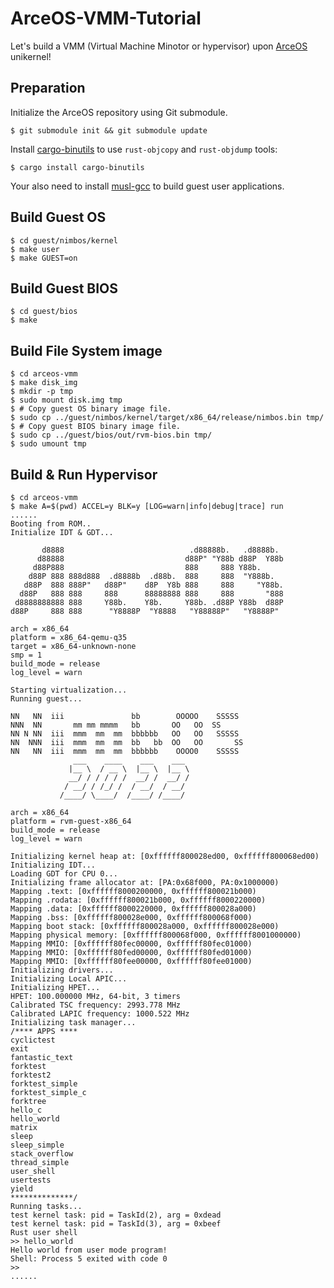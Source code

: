 # ArceOS-VMM-Tutorial

Let's build a VMM (Virtual Machine Minotor or hypervisor) upon [ArceOS](https://github.com/arceos-org/arceos) unikernel!

## Preparation

Initialize the ArceOS repository using Git submodule.

```console
$ git submodule init && git submodule update
```

Install [cargo-binutils](https://github.com/rust-embedded/cargo-binutils) to use `rust-objcopy` and `rust-objdump` tools:

```console
$ cargo install cargo-binutils
```

Your also need to install [musl-gcc](http://musl.cc/x86_64-linux-musl-cross.tgz) to build guest user applications.

## Build Guest OS

```console
$ cd guest/nimbos/kernel
$ make user
$ make GUEST=on
```

## Build Guest BIOS

```console
$ cd guest/bios
$ make
```

## Build File System image

```console
$ cd arceos-vmm
$ make disk_img
$ mkdir -p tmp
$ sudo mount disk.img tmp
$ # Copy guest OS binary image file.
$ sudo cp ../guest/nimbos/kernel/target/x86_64/release/nimbos.bin tmp/
$ # Copy guest BIOS binary image file.
$ sudo cp ../guest/bios/out/rvm-bios.bin tmp/
$ sudo umount tmp
```

## Build & Run Hypervisor

```console
$ cd arceos-vmm
$ make A=$(pwd) ACCEL=y BLK=y [LOG=warn|info|debug|trace] run
......
Booting from ROM..
Initialize IDT & GDT...

       d8888                            .d88888b.   .d8888b.
      d88888                           d88P" "Y88b d88P  Y88b
     d88P888                           888     888 Y88b.
    d88P 888 888d888  .d8888b  .d88b.  888     888  "Y888b.
   d88P  888 888P"   d88P"    d8P  Y8b 888     888     "Y88b.
  d88P   888 888     888      88888888 888     888       "888
 d8888888888 888     Y88b.    Y8b.     Y88b. .d88P Y88b  d88P
d88P     888 888      "Y8888P  "Y8888   "Y88888P"   "Y8888P"

arch = x86_64
platform = x86_64-qemu-q35
target = x86_64-unknown-none
smp = 1
build_mode = release
log_level = warn

Starting virtualization...
Running guest...

NN   NN  iii               bb        OOOOO    SSSSS
NNN  NN       mm mm mmmm   bb       OO   OO  SS
NN N NN  iii  mmm  mm  mm  bbbbbb   OO   OO   SSSSS
NN  NNN  iii  mmm  mm  mm  bb   bb  OO   OO       SS
NN   NN  iii  mmm  mm  mm  bbbbbb    OOOO0    SSSSS
              ___    ____    ___    ___
             |__ \  / __ \  |__ \  |__ \
             __/ / / / / /  __/ /  __/ /
            / __/ / /_/ /  / __/  / __/
           /____/ \____/  /____/ /____/

arch = x86_64
platform = rvm-guest-x86_64
build_mode = release
log_level = warn

Initializing kernel heap at: [0xffffff800028ed00, 0xffffff800068ed00)
Initializing IDT...
Loading GDT for CPU 0...
Initializing frame allocator at: [PA:0x68f000, PA:0x1000000)
Mapping .text: [0xffffff8000200000, 0xffffff800021b000)
Mapping .rodata: [0xffffff800021b000, 0xffffff8000220000)
Mapping .data: [0xffffff8000220000, 0xffffff800028a000)
Mapping .bss: [0xffffff800028e000, 0xffffff800068f000)
Mapping boot stack: [0xffffff800028a000, 0xffffff800028e000)
Mapping physical memory: [0xffffff800068f000, 0xffffff8001000000)
Mapping MMIO: [0xffffff80fec00000, 0xffffff80fec01000)
Mapping MMIO: [0xffffff80fed00000, 0xffffff80fed01000)
Mapping MMIO: [0xffffff80fee00000, 0xffffff80fee01000)
Initializing drivers...
Initializing Local APIC...
Initializing HPET...
HPET: 100.000000 MHz, 64-bit, 3 timers
Calibrated TSC frequency: 2993.778 MHz
Calibrated LAPIC frequency: 1000.522 MHz
Initializing task manager...
/**** APPS ****
cyclictest
exit
fantastic_text
forktest
forktest2
forktest_simple
forktest_simple_c
forktree
hello_c
hello_world
matrix
sleep
sleep_simple
stack_overflow
thread_simple
user_shell
usertests
yield
**************/
Running tasks...
test kernel task: pid = TaskId(2), arg = 0xdead
test kernel task: pid = TaskId(3), arg = 0xbeef
Rust user shell
>> hello_world
Hello world from user mode program!
Shell: Process 5 exited with code 0
>>
......

